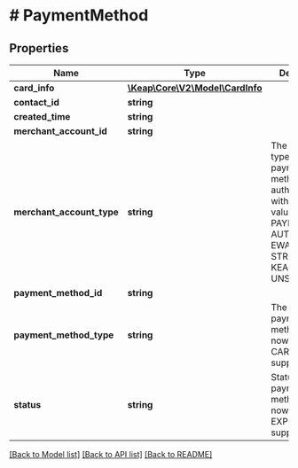 # # PaymentMethod

## Properties

Name | Type | Description | Notes
------------ | ------------- | ------------- | -------------
**card_info** | [**\Keap\Core\V2\Model\CardInfo**](CardInfo.md) |  | [optional]
**contact_id** | **string** |  | [optional]
**created_time** | **string** |  | [optional]
**merchant_account_id** | **string** |  | [optional]
**merchant_account_type** | **string** | The merchant type this payment method was authorized with. Valid values are: PAYPAL, AUTHORIZE, EWAY, WEPAY, STRIPE, KEAP_PAY, UNSUPPORTED | [optional]
**payment_method_id** | **string** |  | [optional]
**payment_method_type** | **string** | The type of payment method. For now, only CARD is supported. | [optional]
**status** | **string** | Status of the payment method. Fow now, only EXPIRED is supported. | [optional]

[[Back to Model list]](../../README.md#models) [[Back to API list]](../../README.md#endpoints) [[Back to README]](../../README.md)
